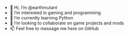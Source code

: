 - 👋 Hi, I’m @earthmutant
- 👀 I’m interested in gaming and programming
- 🌱 I’m currently learning Python
- 💞️ I’m looking to collaborate on game projects and mods
- 📫 Feel free to message me here on GitHub

<!---
earthmutant/earthmutant is a ✨ special ✨ repository because its `README.md` (this file) appears on your GitHub profile.
You can click the Preview link to take a look at your changes.
--->
